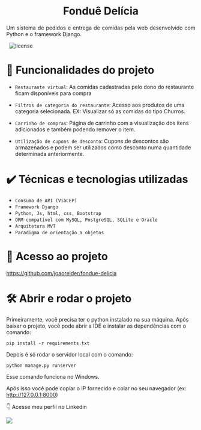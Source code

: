 <h1 align="center"> Fonduê Delícia </h1>

<p style='text-align: justify;'> 
Um sistema de pedidos e entrega de comidas pela web desenvolvido com Python e o framework Django.
</p>


&nbsp;
![license](https://img.shields.io/badge/license-MIT-green)

# :hammer: Funcionalidades do projeto


- `Restaurante virtual`: As comidas cadastradas pelo dono do restaurante ficam disponíveis para compra
&nbsp;

- `Filtros de categoria do restaurante`: Acesso aos produtos de uma categoria selecionada. EX: Visualizar só as comidas do tipo Churros.
&nbsp;

- `Carrinho de compras`: Página de carrinho com a visualização dos itens adicionados e também podendo remover o item.
&nbsp;

- `Utilização de cupons de desconto`: Cupons de descontos são armazenados e podem ser utilizados como desconto numa quantidade determinada anteriormente.
&nbsp;






# ✔️ Técnicas e tecnologias utilizadas


- ``Consumo de API (ViaCEP)``
- ``Framework Django``
- ``Python, Js, html, css, Bootstrap``
- ``ORM compatível com MySQL, PostgreSQL, SQLite e Oracle``
- ``Arquitetura MVT``
- ``Paradigma de orientação a objetos``



# 📁 Acesso ao projeto

https://github.com/joaoreider/fondue-delicia

# 🛠️ Abrir e rodar o projeto

Primeiramente, você precisa ter o python instalado na sua máquina.
Após baixar o projeto, você pode abrir a IDE e instalar as dependências com o comando: 
```
pip install -r requirements.txt  
```
Depois é só rodar o servidor local com o comando:
```
python manage.py runserver
```
Esse comando funciona no Windows.

Após isso você pode copiar o IP fornecido e colar no seu navegador (ex: http://127.0.0.1:8000)


:point_down: Acesse meu perfil no Linkedin 
<div> 
 <a href="https://www.linkedin.com/in/jo%C3%A3o-paulo-2345b3170/" target="_blank"><img src="https://img.shields.io/badge/LinkedIn-0077B5?style=for-the-badge&logo=linkedin&logoColor=white"></a>

</div>